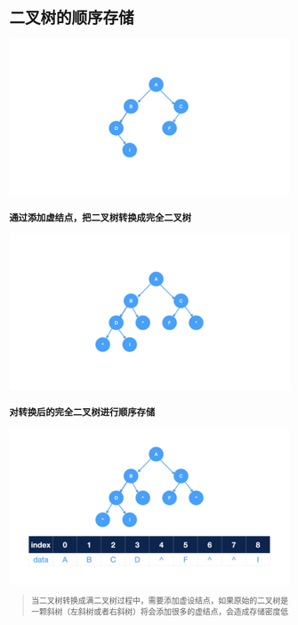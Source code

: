 # 二叉树的顺序存储

![二叉树的存储](../../images/tree/二叉树2.png)

### 通过添加虚结点，把二叉树转换成完全二叉树
![二叉树的存储](../../images/tree/二叉树转换成完全二叉树.png)


### 对转换后的完全二叉树进行顺序存储
![二叉树的存储](../../images/tree/二叉树转换成完全二叉树存储.png)

> 当二叉树转换成满二叉树过程中，需要添加虚设结点，如果原始的二叉树是一颗斜树（左斜树或者右斜树）将会添加很多的虚结点，会造成存储密度低